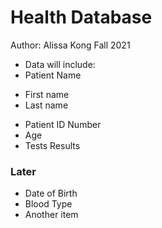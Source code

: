 # Health Database

Author: Alissa Kong
Fall 2021

* Data will include:
* Patient Name
+ First name
+ Last name
* Patient ID Number
* Age
* Tests Results

### Later
* Date of Birth
* Blood Type
* Another item
